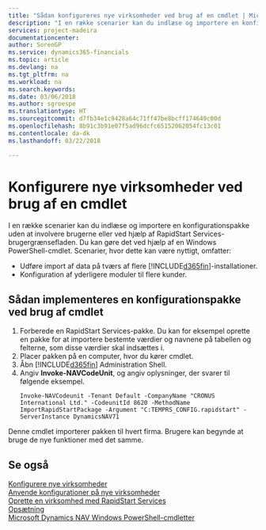```yaml
---
title: "Sådan konfigureres nye virksomheder ved brug af en cmdlet | Microsoft Docs"
description: "I en række scenarier kan du indlæse og importere en konfigurationspakke uden at involvere brugerne eller ved hjælp af RapidStart Services-brugergrænsefladen. Du kan gøre det ved hjælp af en Windows PowerShell-cmdlet."
services: project-madeira
documentationcenter: 
author: SorenGP
ms.service: dynamics365-financials
ms.topic: article
ms.devlang: na
ms.tgt_pltfrm: na
ms.workload: na
ms.search.keywords: 
ms.date: 03/06/2018
ms.author: sgroespe
ms.translationtype: HT
ms.sourcegitcommit: d7fb34e1c9428a64c71ff47be8bcff174649c00d
ms.openlocfilehash: 8b91c3b91e07f5ad96dcfc65152062054fc13c01
ms.contentlocale: da-dk
ms.lasthandoff: 03/22/2018

---
```

# <a name="configure-new-companies-using-a-cmdlet"></a>Konfigurere nye virksomheder ved brug af en cmdlet
I en række scenarier kan du indlæse og importere en konfigurationspakke uden at involvere brugerne eller ved hjælp af RapidStart Services-brugergrænsefladen. Du kan gøre det ved hjælp af en Windows PowerShell-cmdlet. Scenarier, hvor dette kan være nyttigt, omfatter:  

- Udføre import af data på tværs af flere [!INCLUDE[d365fin](includes/d365fin_md.md)]-installationer.
- Konfiguration af yderligere moduler til flere kunder.  

## <a name="to-deploy-a-configuration-package-using-a-cmdlet"></a>Sådan implementeres en konfigurationspakke ved brug af cmdlet  

1. Forberede en RapidStart Services-pakke. Du kan for eksempel oprette en pakke for at importere bestemte værdier og navnene på tabellen og felterne, som disse værdier skal indsættes i.  
2. Placer pakken på en computer, hvor du kører cmdlet.  
3. Åbn [!INCLUDE[d365fin](includes/d365fin_md.md)] Administration Shell.  
4. Angiv **Invoke-NAVCodeUnit**, og angiv oplysninger, der svarer til følgende eksempel.  
    ```  
    Invoke-NAVCodeunit -Tenant Default -CompanyName "CRONUS International Ltd." -CodeunitId 8620 -MethodName ImportRapidStartPackage -Argument "C:TEMPRS_CONFIG.rapidstart" -ServerInstance DynamicsNAV71  

    ```
Denne cmdlet importerer pakken til hvert firma. Brugere kan begynde at bruge de nye funktioner med det samme.  

## <a name="see-also"></a>Se også  
[Konfigurere nye virksomheder](admin-how-to-configure-new-companies.md)  
[Anvende konfigurationer på nye virksomheder](admin-apply-configuration-to-new-companies.md)  
[Oprette en virksomhed med RapidStart Services](admin-set-up-a-company-with-rapidstart.md)  
[Opsætning](admin-setup-and-administration.md)  
[Microsoft Dynamics NAV Windows PowerShell-cmdletter](/dynamics-nav/microsoft-dynamics-nav-windows-powershell-cmdlets)

